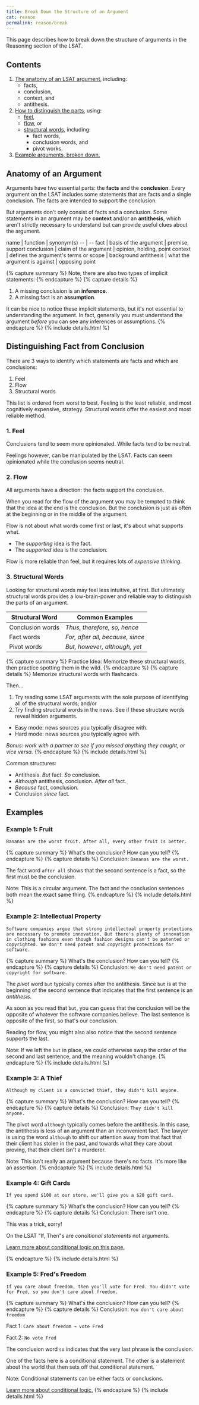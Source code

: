 ```yaml
---
title: Break Down the Structure of an Argument
cat: reason
permalink: reason/break
---
```


This page describes how to break down the structure of arguments in the Reasoning section of the LSAT.

## Contents

1. [The anatomy of an LSAT argument](#anatomy-of-an-argument), including:
    - facts,
    - conclusion,
    - context, and 
    - antithesis.
2. [How to distinguish the parts](#distinguishing-fact-from-conclusion), using:
    - [feel](#1-feel),
    - [flow](#2-flow), or
    - [structural words](#3-structural-words), including:
        - fact words,
        - conclusion words, and
        - pivot works.
3. [Example arguments, broken down.](#examples)

## Anatomy of an Argument

Arguments have two essential parts: the **facts** and the **conclusion**. Every argument on the LSAT includes some statements that are facts and a single conclusion. The facts are intended to support the conclusion.

But arguments don't only consist of facts and a conclusion. Some statements in an argument may be **context** and/or an **antithesis**, which aren't strictly necessary to understand but can provide useful clues about the argument.

name | function | synonym(s)
-- | --
fact | basis of the argument | premise, support
conclusion | claim of the argument | opinion, holding, point
context | defines the argument's terms or scope | background
antithesis | what the argument is against | opposing point

{% capture summary %}
Note, there are also two types of implicit statements:
{% endcapture %}
{% capture details %}
1. A missing conclusion is an **inference**.
2. A missing fact is an **assumption**.

It can be nice to notice these implicit statements, but it's not essential to understanding the argument. In fact, generally you must understand the argument *before* you can see any inferences or assumptions.
{% endcapture %}
{% include details.html %}

## Distinguishing Fact from Conclusion

There are 3 ways to identify which statements are facts and which are conclusions:

1. Feel
1. Flow
1. Structural words

This list is ordered from worst to best. Feeling is the least reliable, and most cognitively expensive, strategy. Structural words offer the easiest and most reliable method.

### 1. Feel

Conclusions tend to seem more opinionated. While facts tend to be neutral.

Feelings however, can be manipulated by the LSAT. Facts can seem opinionated while the conclusion seems neutral.

### 2. Flow

All arguments have a direction: the facts support the conclusion.

When you read for the flow of the argument you may be tempted to think that the idea at the end is the conclusion. But the conclusion is just as often at the beginning or in the middle of the argument.

Flow is not about what words come first or last, it's about what supports what. 
- The *supporting* idea is the fact.
- The *supported* idea is the conclusion.

Flow is more reliable than feel, but it requires lots of *expensive thinking*.

### 3. Structural Words

Looking for structural words may feel less intuitive, at first. But ultimately structural words provides a low-brain-power and reliable way to distinguish the parts of an argument.

Structural Word | Common Examples
-- | --
Conclusion words | *Thus, therefore, so, hence*
Fact words | *For, after all, because, since*
Pivot words | *But, however, although, yet*

{% capture summary %}
Practice Idea: Memorize these structural words, then practice spotting them in the wild.
{% endcapture %}
{% capture details %}
Memorize structural words with flashcards. 

Then... 

1. Try reading some LSAT arguments with the sole purpose of identifying all of the structural words; and/or
2. Try finding structural words in the news. See if these structure words reveal hidden arguments. 
- Easy mode: news sources you typically disagree with. 
- Hard mode: news sources you typically agree with.

*Bonus: work with a partner to see if you missed anything they caught, or vice versa.*
{% endcapture %}
{% include details.html %}

Common structures:

- Antithesis. *But* fact. *So* conclusion.
- *Although* antithesis, conclusion. *After all* fact.
- *Because* fact, conclusion.
- Conclusion *since* fact.

## Examples

### Example 1: Fruit

    Bananas are the worst fruit. After all, every other fruit is better.

{% capture summary %}
What's the conclusion? How can you tell?
{% endcapture %}
{% capture details %}
Conclusion: `Bananas are the worst.`

The fact word `after all` shows that the second sentence is a fact, so the first must be the conclusion.

Note: This is a circular argument. The fact and the conclusion sentences both mean the exact same thing.
{% endcapture %}
{% include details.html %}

### Example 2: Intellectual Property

    Software companies argue that strong intellectual property protections are necessary to promote innovation. But there's plenty of innovation in clothing fashions even though fashion designs can't be patented or copyrighted. We don't need patent and copyright protections for software.

{% capture summary %}
What's the conclusion? How can you tell?
{% endcapture %}
{% capture details %}
Conclusion: `We don't need patent or copyright for software.`

The *pivot* word `but` typically comes after the antithesis. Since `but` is at the beginning of the second sentence that indicates that the first sentence is an *antithesis*.

As soon as you read that `but`, you can guess that the conclusion will be the opposite of whatever the software companies believe. The last sentence is opposite of the first, so that's our conclusion.

Reading for flow, you might also also notice that the second sentence supports the last.

Note: If we left the `but` in place, we could otherwise swap the order of the second and last sentence, and the meaning wouldn't change.
{% endcapture %}
{% include details.html %}

### Example 3: A Thief

    Although my client is a convicted thief, they didn't kill anyone.

{% capture summary %}
What's the conclusion? How can you tell?
{% endcapture %}
{% capture details %}
Conclusion: `They didn't kill anyone.`

The pivot word `although` typically comes before the antithesis. In this case, the antithesis is less of an argument than an inconvenient fact. The lawyer is using the word `although` to shift our attention away from that fact that their client has stolen in the past, and towards what they care about proving, that their client isn't a murderer.

Note: This isn't really an argument because there's no facts. It's more like an assertion.
{% endcapture %}
{% include details.html %}

### Example 4: Gift Cards

    If you spend $100 at our store, we'll give you a $20 gift card.

{% capture summary %}
What's the conclusion? How can you tell?
{% endcapture %}
{% capture details %}
Conclusion: There isn't one.

This was a trick, sorry!

On the LSAT "If, Then"s are *conditional statements* not arguments.

[Learn more about conditional logic on this page.](conditionals.html)

{% endcapture %}
{% include details.html %}

### Example 5: Fred's Freedom

    If you care about freedom, then you'll vote for Fred. You didn't vote for Fred, so you don't care about freedom.

{% capture summary %}
What's the conclusion? How can you tell?
{% endcapture %}
{% capture details %}
Conclusion: `You don't care about freedom`

Fact 1: `Care about freedom → vote Fred`

Fact 2: `No vote Fred`

The conclusion word `so` indicates that the very last phrase is the conclusion.

One of the facts here is a conditional statement. The other is a statement about the world that then sets off that conditional statement.

Note: Conditional statements can be either facts or conclusions.

[Learn more about conditional logic.](conditionals.html)
{% endcapture %}
{% include details.html %}
